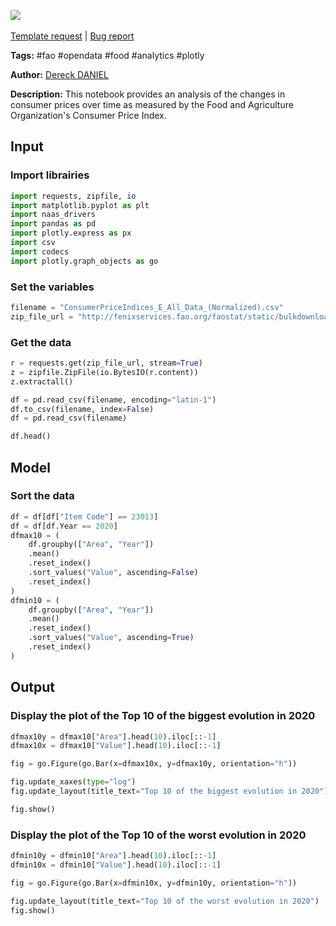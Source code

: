 <a href="https://app.naas.ai/user-redirect/naas/downloader?url=https://raw.githubusercontent.com/jupyter-naas/awesome-notebooks/master/FAO/FAO_Consumer_price_indice.ipynb" target="_parent"><img src="https://naasai-public.s3.eu-west-3.amazonaws.com/open_in_naas.svg"/></a><br><br><a href="https://github.com/jupyter-naas/awesome-notebooks/issues/new?assignees=&labels=&template=template-request.md&title=Tool+-+Action+of+the+notebook+">Template request</a> | <a href="https://github.com/jupyter-naas/awesome-notebooks/issues/new?assignees=&labels=bug&template=bug_report.md&title=FAO+-+Consumer+price+indice:+Error+short+description">Bug report</a>

**Tags:** #fao #opendata #food #analytics #plotly

**Author:** [Dereck DANIEL](https://github.com/DANIEL-Dereck)

**Description:** This notebook provides an analysis of the changes in consumer prices over time as measured by the Food and Agriculture Organization's Consumer Price Index.

## Input

### Import librairies


```python
import requests, zipfile, io
import matplotlib.pyplot as plt
import naas_drivers
import pandas as pd
import plotly.express as px
import csv
import codecs
import plotly.graph_objects as go
```

### Set the variables


```python
filename = "ConsumerPriceIndices_E_All_Data_(Normalized).csv"
zip_file_url = "http://fenixservices.fao.org/faostat/static/bulkdownloads/ConsumerPriceIndices_E_All_Data_(Normalized).zip"
```

### Get the data


```python
r = requests.get(zip_file_url, stream=True)
z = zipfile.ZipFile(io.BytesIO(r.content))
z.extractall()

df = pd.read_csv(filename, encoding="latin-1")
df.to_csv(filename, index=False)
df = pd.read_csv(filename)

df.head()
```

## Model

### Sort the data


```python
df = df[df["Item Code"] == 23013]
df = df[df.Year == 2020]
dfmax10 = (
    df.groupby(["Area", "Year"])
    .mean()
    .reset_index()
    .sort_values("Value", ascending=False)
    .reset_index()
)
dfmin10 = (
    df.groupby(["Area", "Year"])
    .mean()
    .reset_index()
    .sort_values("Value", ascending=True)
    .reset_index()
)
```

## Output

### Display the plot of the Top 10 of the biggest evolution in 2020


```python
dfmax10y = dfmax10["Area"].head(10).iloc[::-1]
dfmax10x = dfmax10["Value"].head(10).iloc[::-1]

fig = go.Figure(go.Bar(x=dfmax10x, y=dfmax10y, orientation="h"))

fig.update_xaxes(type="log")
fig.update_layout(title_text="Top 10 of the biggest evolution in 2020")

fig.show()
```

### Display the plot of the Top 10 of the worst evolution in 2020


```python
dfmin10y = dfmin10["Area"].head(10).iloc[::-1]
dfmin10x = dfmin10["Value"].head(10).iloc[::-1]

fig = go.Figure(go.Bar(x=dfmin10x, y=dfmin10y, orientation="h"))

fig.update_layout(title_text="Top 10 of the worst evolution in 2020")
fig.show()
```

